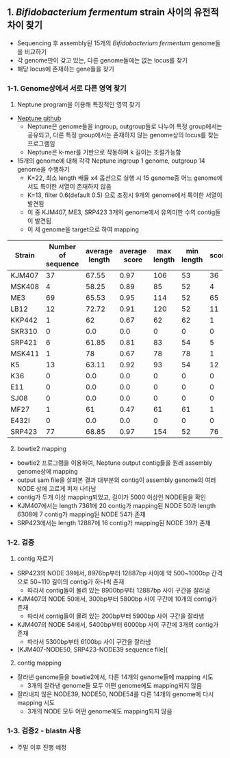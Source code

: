 ## 1. _Bifidobacterium fermentum_ strain 사이의 유전적 차이 찾기

- Sequencing 후 assembly된 15개의 _Bifidobacterium fermentum_ genome들을 비교하기
- 각 genome만이 갖고 있는, 다른 genome들에는 없는 locus를 찾기
- 해당 locus에 존재하는 gene들을 찾기

### 1-1. Genome상에서 서로 다른 영역 찾기

1) Neptune program을 이용해 특징적인 영역 찾기

- [Neptune github](https://github.com/phac-nml/neptune)
  - Neptune은 genome들을 ingroup, outgroup들로 나누어 특정 group에서는 공유되고, 다른 특정 group에서는 존재하지 않는 genome상의 locus를 찾는 프로그램임
  - Neptune은 k-mer를 기반으로 작동하며 k 길이는 조절가능함
- 15개의 genome에 대해 각각 Neptune ingroup 1 genome, outgroup 14 genome을 수행하기
  - K=22, 최소 length 배율 x4 옵션으로 실행 시 15 genome중 어느 genome에서도 특이한 서열이 존재하지 않음
  - K=13, filter 0.6(default 0.5) 으로 조정시 9개의 genome에서 특이한 서열이 발견됨
  - 이 중 KJM407, ME3, SRP423 3개의 genome에서 유의미한 수의 contig들이 발견됨
  - 이 세 genome을 target으로 하여 mapping

|Strain|Number of sequence|average length|average score|max length|min length|score>0.7|
|---|-----|-----|-----|-----|-----|-----|
|KJM407|37|67.55|0.97|106|53|36|
|MSK408|4|58.25|0.89|85|52|4|
|ME3|69|65.53|0.95|114|52|65|
|LB12|12|72.72|0.91|120|52|11|
|KKP442|1|62|0.67|62|62|1|
|SKR310|0|0.0|0.0|0|0|0|
|SRP421|6|61.85|0.81|83|54|5|
|MSK411|1|78|0.67|78|78|1|
|K5|13|63.11|0.92|93|54|12|
|K36|0|0.0|0.0|0|0|0|
|E11|0|0.0|0.0|0|0|0|
|SJ08|0|0.0|0.0|0|0|0|
|MF27|1|61|0.47|61|61|1|
|E432I|0|0.0|0.0|0|0|0|
|SRP423|77|68.85|0.97|154|52|76|

2) bowtie2 mapping

- bowtie2 프로그램을 이용하여, Neptune output contig들을 원래 assembly genome상에 mapping
- output sam file을 살펴본 결과 대부분의 contig이 assembly genome의 여러 NODE 상에 고르게 퍼져 나타남
- contig가 두개 이상 mapping되었고, 길이가 5000 이상인 NODE들을 확인
- KJM407에서는 length 7361에 20 contig가 mapping된 NODE 50과 length 6308에 7 contig가 mapping된 NODE 54가 존재
- SRP423에서는 length 12887에 16 contig가 mapping된 NODE 39가 존재

### 1-2. 검증

1) contig 자르기
- SRP423의 NODE 39에서, 8976bp부터 12887bp 사이에 약 500~1000bp 간격으로 50~110 길이의 contig가 하나씩 존재
  - 따라서 contig들이 몰려 있는 8900bp부터 12887bp 사이 구간을 잘라냄
- KJM407의 NODE 50에서, 300bp부터 5800bp 사이 구간에 10개의 contig가 존재
  - 따라서 contig들이 몰려 있는 200bp부터 5900bp 사이 구간을 잘라냄
- KJM407의 NODE 54에서, 5400bp부터 6000bp 사이 구간에 3개의 contig가 존재
  - 따라서 5300bp부터 6100bp 사이 구간을 잘라냄
- [KJM407-NODE50, SRP423-NODE39 sequence file](

2) contig mapping
- 잘라낸 genome들을 bowtie2에서, 다른 14개의 genome들에 mapping 시도
  - 3개의 잘라낸 genome들 모두 어떤 genome에도 mapping되지 않음
- 잘라내지 않은 NODE39, NODE50, NODE54를 다른 14개의 genome에 다시 mapping 시도
  - 3개의 NODE 모두 어떤 genome에도 mapping되지 않음

### 1-3. 검증2 - blastn 사용
* 주말 이후 진행 예정
